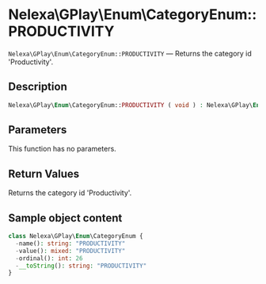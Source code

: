 # Nelexa\GPlay\Enum\CategoryEnum::PRODUCTIVITY
`Nelexa\GPlay\Enum\CategoryEnum::PRODUCTIVITY` — Returns the category id 'Productivity'.

## Description
```php
Nelexa\GPlay\Enum\CategoryEnum::PRODUCTIVITY ( void ) : Nelexa\GPlay\Enum\CategoryEnum
```

## Parameters
This function has no parameters.

## Return Values
Returns the category id 'Productivity'.

## Sample object content
```php
class Nelexa\GPlay\Enum\CategoryEnum {
  -name(): string: "PRODUCTIVITY"
  -value(): mixed: "PRODUCTIVITY"
  -ordinal(): int: 26
  -__toString(): string: "PRODUCTIVITY"
}
```
